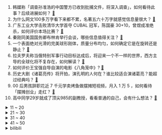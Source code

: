 1. 韩媒称「调查孙准浩的中国警方已收到批捕文件，将深入调查」，如何看待此事？后续进展如何？ [:link:](https://www.zhihu.com/question/605029126)
2. 为什么网文100多万字看下来都不累，名著五六十万字就感觉信息量很大？ [:link:](https://www.zhihu.com/question/598446077)
3. 广东工业大学击败清华大学首夺 CUBAL 冠军，陈国豪 30+10，曾煜成准绝杀，如何评价本场比赛？ [:link:](https://www.zhihu.com/question/607337740)
4. 秦刚同美国国务卿布林肯举行会谈，哪些信息值得关注？ [:link:](https://www.zhihu.com/question/607356662)
5. 一个表面绝对光滑的完美球形刚体，质量分布均匀，如何确定它是在旋转还是静止？ [:link:](https://www.zhihu.com/question/606790924)
6. 拉夫罗夫称当俄特别军事行动目标达成后，将迎来一个不一样的世界，西方主导的全球化将不复存在，如何解读？ [:link:](https://www.zhihu.com/question/607148983)
7. 如何评价王宝强自导自演的电影《八角笼中》? [:link:](https://www.zhihu.com/question/566061816)
8. 历史大剧《诸葛亮传》将开拍，演孔明的人何在？谁比较适合演诸葛亮？能超过经典吗？ [:link:](https://www.zhihu.com/question/606913816)
9. 00 后男孩辞职花近 7 千元学卖烤鱼做摆摊短视频，月入 1 万 5 ，如何看待「摆摊创业」走红？ [:link:](https://www.zhihu.com/question/606933388)
10. 高中同学29岁就成了顶尖985的副教授，看看普通的自己，会有什么想法？ [:link:](https://www.zhihu.com/question/586589709)
<details>
<summary>11 ~ 20</summary>

11. 为什么绝大多数金球奖都发给了锋线球员，是否对其他位置的球员很不公平？ [:link:](https://www.zhihu.com/question/605592122)
12. 韩国首尔市 7 月起对学校供餐进行全面辐射检测，说明了什么问题？日本辐射可能会有哪些危害？ [:link:](https://www.zhihu.com/question/607160207)
13. 「凉白开」这类饮品，真的是把水煮开再罐装的吗？ [:link:](https://www.zhihu.com/question/606321291)
14. 顶级科研大佬的PPT长啥样？ [:link:](https://www.zhihu.com/question/606148045)
15. 孙颖莎奥运会是不是可以兼三项了，巴黎三金? [:link:](https://www.zhihu.com/question/603982757)
16. 有哪些特征一眼就会被看出是 iPhone 用户？ [:link:](https://www.zhihu.com/question/357678200)
17. 2023 LPL 夏季赛 JDG 2:0 终结 BLG 六连胜不败金身，如何评价这场比赛？ [:link:](https://www.zhihu.com/question/607307896)
18. 冲进球场拥抱梅西的球迷被行拘，男子已18岁，如何看待这一结果？ [:link:](https://www.zhihu.com/question/607010548)
19. 黄山市民称无法网购木质家具，林业局称禁止松科植物及其制品运输，但并未禁止一切木材，具体情况如何？ [:link:](https://www.zhihu.com/question/606554792)
20. 以后什么行业前景好? [:link:](https://www.zhihu.com/question/512731028)
</details>
<details>
<summary>21 ~ 30</summary>

21. 存款利率下调会降低银行负债成本，若后续贷款利率也下调会降低银行资产收益，本轮降息对银行净息差有何影响？ [:link:](https://www.zhihu.com/question/607030991)
22. 阿根廷和澳大利亚为何要到中国踢热身赛？这对中国足球有何益处？ [:link:](https://www.zhihu.com/question/606918459)
23. 大家觉得最适合贝微微的女演员是谁呀？ [:link:](https://www.zhihu.com/question/507296110)
24. 你会一个人去看电影、吃饭吗？没人陪着会觉得孤独吗？ [:link:](https://www.zhihu.com/question/607016548)
25. 如果能重来高考，你会怎么做不给自己留遗憾？ [:link:](https://www.zhihu.com/question/607260460)
26. 马斯克们力推的人造子宫，能否拯救我们的低生育率？ [:link:](https://www.zhihu.com/question/606625465)
27. 孩子对编程感兴趣，我一个月 3000 元没能力支持孩子学习这个费钱的爱好，如果是你会给孩子买课吗？ [:link:](https://www.zhihu.com/question/605660809)
28. 都说NAS私有云可以解决存储焦虑，那么NAS设备未来会像手机一样普及吗？ [:link:](https://www.zhihu.com/question/606882518)
29. 如何评价2023年第五届阿里巴巴数学竞赛决赛试题? [:link:](https://www.zhihu.com/question/607259838)
30. 葡萄牙球迷冲入球场抱起 C 罗，下跪致敬并模仿 C 罗庆祝动作，C 罗微笑回应，如何看待这样的行为？ [:link:](https://www.zhihu.com/question/607278541)
</details>
<details>
<summary>31 ~ 40</summary>

31. 调查组通报「鼠头鸭脖」事件调查处理情况，如果吃了被老鼠污染的食物怎么办？哪些事项需要注意？ [:link:](https://www.zhihu.com/question/607260956)
32. 《闪电侠》电影里的基顿蝙蝠侠会是托马斯吗？ [:link:](https://www.zhihu.com/question/584150472)
33. 高考考不上，以后就没有出路了吗？ [:link:](https://www.zhihu.com/question/605556456)
34. 国足主帅扬科维奇与大连籍球员王大雷等三人探访母校东北路小学，青训对中国足球成绩有何影响？ [:link:](https://www.zhihu.com/question/607169245)
35. 为什么石膏板有这么多颜色?有什么区别? [:link:](https://www.zhihu.com/question/601282998)
36. 《闪电侠》末尾乔治克鲁尼版蝙蝠侠的出现会对未来DC电影宇宙产生什么影响？ [:link:](https://www.zhihu.com/question/607164269)
37. 普通人可以改变命运吗？ [:link:](https://www.zhihu.com/question/592883790)
38. 水浒传安排李逵母亲被虎吃的含义在哪？ [:link:](https://www.zhihu.com/question/606386889)
39. 高考结束才玩一个星期不到就无聊了，还能做什么充实自己？ [:link:](https://www.zhihu.com/question/607037748)
40. 预算2~3千有什么高性价比人体工学椅推荐吗？ [:link:](https://www.zhihu.com/question/575744998)
</details>
<details>
<summary>41 ~ 50</summary>

41. 2023 年高考完，趁 618 哪些大学会用到的数码产品值得买？ [:link:](https://www.zhihu.com/question/604244924)
42. 视频版 Midjourney 又进化了，可一句话生成视频，谷歌注资，将带来哪些影响？ [:link:](https://www.zhihu.com/question/607145317)
43. 正确洗脸的方法是什么？如何避免洗脸时出现误区？ [:link:](https://www.zhihu.com/question/602604815)
44. 《鬼灭之刃》童磨为什么不吃堕姬还让其成为了上弦？ [:link:](https://www.zhihu.com/question/521414206)
45. 为什么上着学想着工作，工作了又想着上学? [:link:](https://www.zhihu.com/question/607153512)
46. 跨省存款火了「存款 50 万，五年下来差价 5000 元」，哪些信息值得关注？存款利率会继续下调吗？ [:link:](https://www.zhihu.com/question/607269709)
47. 想买个净味效果好一点的高性价比冰箱，有没有可以推荐一下的？ [:link:](https://www.zhihu.com/question/584383960)
48. 家长反对家委会收费犒劳考生被班主任踢出群，当地教育局介入，如何看待此事？后续情况如何？ [:link:](https://www.zhihu.com/question/606954362)
49. 什么叫“看透”? [:link:](https://www.zhihu.com/question/604583761)
50. 2023 LPL 夏季赛 RNG 1:2 不敌 TES，如何评价这场比赛？ [:link:](https://www.zhihu.com/question/607295713)
</details><details>
<summary>bilibili</summary>

</details>